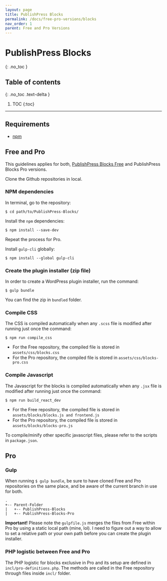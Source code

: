 ```yaml
---
layout: page
title: PublishPress Blocks
permalink: /docs/free-pro-versions/blocks
nav_order: 1
parent: Free and Pro Versions
---
```


# PublishPress Blocks
{: .no_toc }

## Table of contents
{: .no_toc .text-delta }

1. TOC
{:toc}

---
## Requirements

* [npm](https://www.npmjs.com/)

## Free and Pro

This guidelines applies for both, [PublishPress Blocks Free](https://github.com/publishpress/PublishPress-Blocks/) and PublishPress Blocks Pro versions.

Clone the Github repositories in local.

### NPM dependencies

In terminal, go to the repository:

```
$ cd path/to/PublishPress-Blocks/
```

Install the `npm` dependencies:

```
$ npm install --save-dev
```

Repeat the process for Pro.

Install `gulp-cli` globally:

```
$ npm install --global gulp-cli
```

### Create the plugin installer (zip file)

In order to create a WordPress plugin installer, run the command:

```
$ gulp bundle
```

You can find the zip in `bundled` folder.

### Compile CSS

The CSS is compiled automatically when any `.scss` file is modified after running just once the command:

```
$ npm run compile_css
```

* For the Free repository, the compiled file is stored in `assets/css/blocks.css`
* For the Pro repository, the compiled file is stored in `assets/css/blocks-pro.css`

### Compile Javascript

The Javascript for the blocks is compiled automatically when any `.jsx` file is modified after running just once the command:

```
$ npm run build_react_dev
```

* For the Free repository, the compiled file is stored in `assets/blocks/blocks.js and frontend.js`
* For the Pro repository, the compiled file is stored in `assets/blocks/blocks-pro.js`

To compile/minify other specific javascript files, please refer to the scripts in `package.json`.

## Pro

### Gulp

When running `$ gulp bundle`, be sure to have cloned Free and Pro repositories on the same place, and be aware of the current branch in use for both.

```
.
+-- Parent-Folder
|   +-- PublishPress-Blocks
|   +-- PublishPress-Blocks-Pro
```

**Important!** Please note the `gulpfile.js` merges the files from Free within Pro by using a static local path (mine, lol). I need to figure out a way to allow to set a relative path or your own path before you can create the plugin installer.

### PHP logistic between Free and Pro

The PHP logistic for blocks exclusive in Pro and its setup are defined in `incl/pro-definitions.php`. The methods are called in the Free repository through files inside `incl/` folder.
